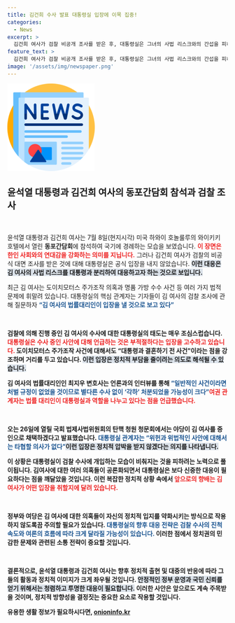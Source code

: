 ```yaml
---
title: 김건희 수사 발표 대통령실 입장에 이목 집중!
categories:
  - News
excerpt: >
  김건희 여사가 검찰 비공개 조사를 받은 후, 대통령실은 그녀의 사법 리스크와의 간섭을 피하며 법률 대리인 주장으로 대응하고 있습니다. 야당의 비판에 대해 특혜가 아니라는 반박이 이어지며, 국회 청문회 불참 의사가 밝혀졌습니다. 클릭해 자세한 내용을 확인하세요!
feature_text: >
  김건희 여사가 검찰 비공개 조사를 받은 후, 대통령실은 그녀의 사법 리스크와의 간섭을 피하며 법률 대리인 주장으로 대응하고 있습니다. 야당의 비판에 대해 특혜가 아니라는 반박이 이어지며, 국회 청문회 불참 의사가 밝혀졌습니다. 클릭해 자세한 내용을 확인하세요!
image: '/assets/img/newspaper.png'
---
```


<p><img src="/assets/img/newspaper.png" alt="kimp 속보" /></p>

<h2 data-ke-size="size26">윤석열 대통령과 김건희 여사의 동포간담회 참석과 검찰 조사</h2>

<p data-ke-size="size16">&nbsp;</p>

<p>윤석열 대통령과 김건희 여사는 7월 8일(현지시각) 미국 하와이 호놀룰루의 와이키키 호텔에서 열린 <b>동포간담회</b>에 참석하여 국기에 경례하는 모습을 보였습니다. <b><span style="color: #ee2323;">이 장면은 한인 사회와의 연대감을 강화하는 의미를 지닙니다.</span></b> 그러나 김건희 여사가 검찰의 비공식 대면 조사를 받은 것에 대해 대통령실은 공식 입장을 내지 않았습니다. <b><span style="background-color: #21538527;">이런 대응은 김 여사의 사법 리스크를 대통령과 분리하여 대응하고자 하는 것으로 보입니다.</span></b></p>

<p>최근 김 여사는 도이치모터스 주가조작 의혹과 명품 가방 수수 사건 등 여러 가지 법적 문제에 휘말려 있습니다. 대통령실의 핵심 관계자는 기자들이 김 여사의 검찰 조사에 관해 질문하자 <b><span style="color: #1a5490;">“김 여사의 법률대리인이 입장을 낼 것으로 보고 있다”</span></b고 밝혔습니다. 또한, 그는 “김 여사가 제3의 장소에서 비공식 조사를 받은 것이 ‘특혜’라는 야당의 주장은 과도하다”고 반박했습니다. </p>

<p data-ke-size="size16">&nbsp;</p>

<p>검찰에 의해 진행 중인 김 여사의 수사에 대한 대통령실의 태도는 매우 조심스럽습니다. <b><span style="color: #ee2323;">대통령실은 수사 중인 사안에 대해 언급하는 것은 부적절하다는 입장을 고수하고 있습니다.</span></b> 도이치모터스 주가조작 사건에 대해서도 “대통령과 결혼하기 전 사건”이라는 점을 강조하며 거리를 두고 있습니다. <b><span style="background-color: #21538527;">이런 입장은 정치적 부담을 줄이려는 의도로 해석될 수 있습니다.</span></b></p>

<p>김 여사의 법률대리인인 최지우 변호사는 언론과의 인터뷰를 통해 <b><span style="color: #1a5490;">“일반적인 사건이라면 처벌 규정이 없었을 것이므로 별다른 수사 없이 ‘각하’ 처분되었을 가능성이 크다”</span></b고 주장했습니다. 이러한 반론은 김 여사의 법적 책임을 경감하려는 시도로 보입니다. 각종 논란 속에서 <b><span style="color: #ee2323;">여권 관계자는 법률 대리인이 대통령실과 역할을 나누고 있다는 점을 언급했습니다.</span></b> </p>

<p data-ke-size="size16">&nbsp;</p>

<p>오는 26일에 열릴 국회 법제사법위원회의 탄핵 청원 청문회에서는 야당이 김 여사를 증인으로 채택하겠다고 발표했습니다. <b><span style="color: #1a5490;">대통령실 관계자는 “위헌과 위법적인 사안에 대해서는 타협할 의사가 없다”</span></b며 김 여사의 불참을 확인했습니다. <b><span style="background-color: #21538527;">이런 입장은 정치적 압박을 받지 않겠다는 의지를 나타냅니다.</span></b></p>

<p>이 상황은 대통령실이 검찰 수사에 개입하는 모습이 비춰지는 것을 피하려는 노력으로 풀이됩니다. 김여사에 대한 여러 의혹들이 공론화되면서 대통령실은 보다 신중한 대응이 필요하다는 점을 깨달았을 것입니다. 이런 복잡한 정치적 상황 속에서 <b><span style="color: #ee2323;">앞으로의 향배는 김 여사가 어떤 입장을 취할지에 달려 있습니다.</span></b> </p>

<p data-ke-size="size16">&nbsp;</p>

<p>정부와 여당은 김 여사에 대한 의혹들이 자신의 정치적 입지를 약화시키는 방식으로 작용하지 않도록끔 주의할 필요가 있습니다. <b><span style="color: #1a5490;">대통령실의 향후 대응 전략은 검찰 수사의 진척 속도와 여론의 흐름에 따라 크게 달라질 가능성이 있습니다.</span></b> 이러한 점에서 정치권의 민감한 문제와 관련된 소통 전략이 중요할 것입니다. </p>

<p data-ke-size="size16">&nbsp;</p>

<p>결론적으로, 윤석열 대통령과 김건희 여사는 향후 정치적 출현 및 대중의 반응에 따라 그들의 활동과 정치적 이미지가 크게 좌우될 것입니다. <b><span style="background-color: #21538527;">안정적인 정부 운영과 국민 신뢰를 얻기 위해서는 청렴하고 투명한 대응이 필요합니다.</span></b> 이러한 사안은 앞으로도 계속 주목받을 것이며, 정치적 방향성을 결정짓는 중요한 요소로 작용할 것입니다.</p>
유용한 생활 정보가 필요하시다면, <a href="https://onioninfo.kr" rel="dofollow">onioninfo.kr</a>


